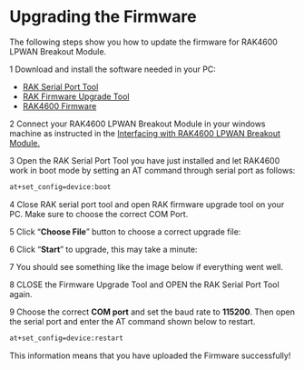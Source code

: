 # Upgrading the Firmware

The following steps show you how to update the firmware for RAK4600 LPWAN Breakout Module.

1 Download and install the software needed in your PC:

- [RAK Serial Port Tool](https://downloads.rakwireless.com/en/LoRa/Tools/RAK_SERIAL_PORT_TOOL_V1.2.1.zip)
- [RAK Firmware Upgrade Tool](https://downloads.rakwireless.com/en/LoRa/Tools/RAK_Upgrade_Tool_V1.0.rar)
- [RAK4600 Firmware](https://downloads.rakwireless.com/LoRa/RAK4600/Firmware/RAK4600_V3.0.0.8.rar)

2 Connect your RAK4600 LPWAN Breakout Module in your windows machine as instructed in the [Interfacing with RAK4600 LPWAN Breakout Module.](/en-us/quick-start/rak4600-breakout/interfacing.html)

3 Open the RAK Serial Port Tool you have just installed and let RAK4600 work in boot mode by setting an AT command through serial port as follows:

```bash
at+set_config=device:boot
```

<rk-img
  src="/assets/images/quick-start-guide/rak4600-breakout/firmware/boot-mode.jpg"
  figure-number="1"
  caption="Entering Boot Mode"
/>

4 Close RAK serial port tool and open RAK firmware upgrade tool on your PC. Make sure to choose the correct COM Port.

<rk-img
  src="/assets/images/quick-start-guide/rak4600-breakout/firmware/firmware-upgrade-tool.jpg"
  figure-number="2"
  caption="RAK Firmware Upgrade Tool"
/>

5 Click “**Choose File**” button to choose a correct upgrade file:

<rk-img
  src="/assets/images/quick-start-guide/rak4600-breakout/firmware/correct-upgrade-file.jpg"
  figure-number="3"
  caption="Choosing the Correct Upgrade file"
/>

6 Click “**Start**” to upgrade, this may take a minute:

<rk-img
  src="/assets/images/quick-start-guide/rak4600-breakout/firmware/firmware-upgrading.jpg"
  figure-number="4"
  caption="Firmware Upgrading in Process"
/>


7 You should see something like the image below if everything went well.

<rk-img
  src="/assets/images/quick-start-guide/rak4600-breakout/firmware/successfully-upgraded-firmware.jpg"
  figure-number="5"
  caption="Successfully Upgraded Firmware"
/>


8 CLOSE the Firmware Upgrade Tool and OPEN the RAK Serial Port Tool again.

9 Choose the correct **COM port** and set the baud rate to **115200**. Then open the serial port and enter the AT command shown below to restart.

```bash
at+set_config=device:restart
```
<rk-img
  src="/assets/images/quick-start-guide/rak4600-breakout/firmware/restarting-device.jpg"
  figure-number="6"
  caption="Restarting your Device"
/>


This information means that you have uploaded the Firmware successfully!

